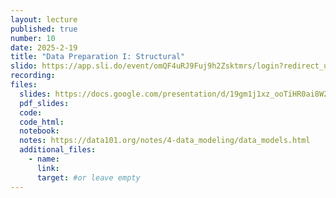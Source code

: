 ```yaml
---
layout: lecture
published: true
number: 10
date: 2025-2-19
title: "Data Preparation I: Structural"
slido: https://app.sli.do/event/omQF4uRJ9Fuj9h2Zsktmrs/login?redirect_url=https%3A%2F%2Fapp.sli.do%2Fevent%2FomQF4uRJ9Fuj9h2Zsktmrs
recording: 
files:
  slides: https://docs.google.com/presentation/d/19gm1j1xz_ooTiHR0ai8W2uMD8Txukv1RNLgwlcqhbyM/edit#slide=id.g33119827167_0_0 
  pdf_slides:
  code:
  code_html:
  notebook: 
  notes: https://data101.org/notes/4-data_modeling/data_models.html
  additional_files:
    - name:
      link:
      target: #or leave empty
---
```


